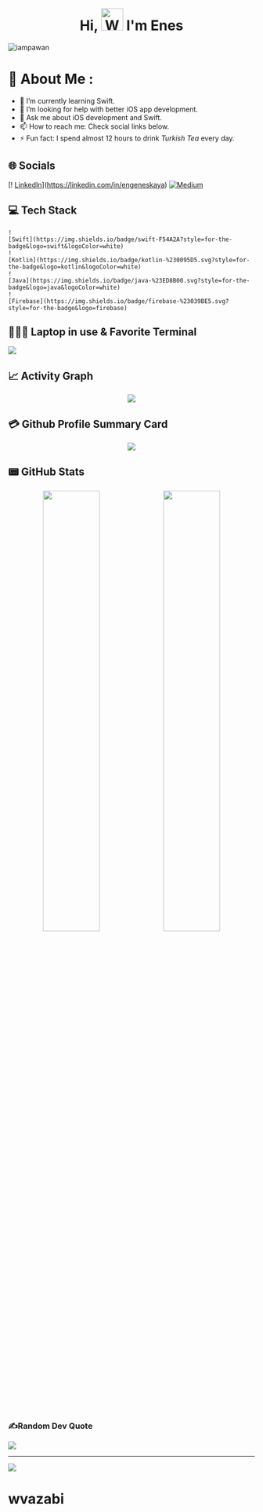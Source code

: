 <h1 align="center"> Hi, <img src="https://raw.githubusercontent.com/nixin72/nixin72/master/wave.gif" 
         alt="Waving hand animated gif"
         height="45"
         width="45" /> I'm Enes</h1>

<p align="left"> <img src="https://komarev.com/ghpvc/?username=wvazabi&label=Views&color=blue&style=plastic&style=for-the-badge" alt="iampawan" /> </p>

# 💫 About Me :
- 🌱 I’m currently learning Swift.
- 🤔 I’m looking for help with better iOS app development.
- 💬 Ask me about iOS development and Swift.
- 📫 How to reach me: Check social links below.
- ⚡ Fun fact: I spend almost 12 hours to drink *Turkish Tea* every day.

## 🌐 Socials
[! 
    [LinkedIn](https://img.shields.io/badge/LinkedIn-0077B5?style=for-the-badge&logo=linkedin&logoColor=white)](https://linkedin.com/in/engeneskaya)
    [![Medium](https://img.shields.io/badge/Medium-12100E?style=for-the-badge&logo=medium&logoColor=white)](https://medium.com/@eng.eneskaya)
    
## 💻 Tech Stack
    !
    [Swift](https://img.shields.io/badge/swift-F54A2A?style=for-the-badge&logo=swift&logoColor=white)
    !
    [Kotlin](https://img.shields.io/badge/kotlin-%230095D5.svg?style=for-the-badge&logo=kotlin&logoColor=white) 
    !
    [Java](https://img.shields.io/badge/java-%23ED8B00.svg?style=for-the-badge&logo=java&logoColor=white)
    !
    [Firebase](https://img.shields.io/badge/firebase-%23039BE5.svg?style=for-the-badge&logo=firebase)
    

## 👨🏻‍💻 Laptop in use & Favorite Terminal
<img src="https://img.shields.io/badge/Apple-MacBook_Air_2020-333333?style=for-the-badge&logo=apple&logoColor=white"/>

## 📈 Activity Graph
<p align="center">
	<img src="https://activity-graph.herokuapp.com/graph?username=wvazabi&theme=minimal"/>
</p>

## 💳 Github Profile Summary Card
<p align="center">
  <img src="https://github-profile-summary-cards.vercel.app/api/cards/profile-details?username=wvazabi&theme=vue"/>
</p>

## 📟 GitHub Stats
<p align="center">
	<img width="48%" src="https://github-readme-stats.vercel.app/api?username=wvazabi&show_icons=true&theme=vue" />
	<img width="48%" src="https://github-readme-streak-stats.herokuapp.com/?user=wvazabi&theme=vue" />
</p>

### ✍️Random Dev Quote
![](https://quotes-github-readme.vercel.app/api?type=horizontal&theme=vue)

---
[![](https://visitcount.itsvg.in/api?id=wvazabi&icon=0&color=1)](https://visitcount.itsvg.in)

 

# wvazabi
